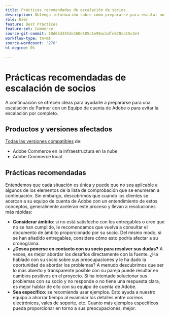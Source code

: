 ```yaml
---
title: Prácticas recomendadas de escalación de socios
description: Obtenga información sobre cómo prepararse para escalar un problema con un socio con un equipo de cuenta de Adobe de Adobes o cómo evitar una escalación.
role: User
feature: Best Practices
feature-set: Commerce
source-git-commit: 10d65d3453e260e105c1e90acbdfe678ca15c4e3
workflow-type: tm+mt
source-wordcount: '276'
ht-degree: 0%

---
```



# Prácticas recomendadas de escalación de socios

A continuación se ofrecen ideas para ayudarle a prepararse para una escalación de Partner con un Equipo de cuenta de Adobe o para evitar la escalación por completo.

## Productos y versiones afectados

[Todas las versiones compatibles](../../../release/versions.md) de:

* Adobe Commerce en la infraestructura en la nube
* Adobe Commerce local

## Prácticas recomendadas

Entendemos que cada situación es única y puede que no sea aplicable a algunos de los elementos de la lista de comprobación que se enumeran a continuación. Sin embargo, descubrimos que cuando los clientes se acercan a su equipo de cuenta de Adobe con un entendimiento de estos conceptos, generalmente aceleran este proceso y llevan a resoluciones más rápidas:

* **Considerar ámbito**: si no está satisfecho con los entregables o cree que no se han cumplido, le recomendamos que vuelva a consultar el documento de ámbito proporcionado por su socio. Del mismo modo, si se han añadido entregables, considere cómo esto podría afectar a su cronograma.
* **¿Desea ponerse en contacto con su socio para resolver sus dudas?** A veces, es mejor abordar los desafíos directamente con la fuente. ¿Ha hablado con su socio sobre sus preocupaciones y le ha dado la oportunidad de abordar los problemas? A menudo descubrimos que ser lo más abierto y transparente posible con su pareja puede resultar en cambios positivos en el proyecto. Si ha intentado solucionar sus problemas con su socio y no responde o no tiene una respuesta clara, es mejor hablar de ello con su equipo de cuenta de Adobe.
* **Sea específico**: se recomienda usar ejemplos. Esto ayuda a nuestro equipo a ahorrar tiempo al examinar los detalles entre correos electrónicos, vales de soporte, etc. Cuanto más ejemplos específicos pueda proporcionar en torno a sus preocupaciones, mejor.
